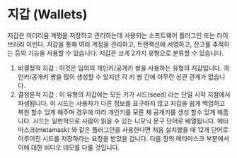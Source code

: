 # 지갑 (Wallets)

지갑은 이더리움 계쩡을 저장하고 관리하는데 사용되는 소프트웨어 플러그인 또는 라이브러리 이빈다. 지갑을 통해 여러 계정을 관리하고,
트랜잭션에 서명하고, 잔고를 추적하는 등의 기능을 사용할 수 있습니다. 지갑은 크게 2가지 유형으로 분류할 수 있습니다. 
1. 비결정적 지갑 : 이것은 임의의 개인키/공개키 쌍을 사용하는 유형의 지갑입니다. 개인키/공개키 쌍을 많이 생성할 수 있지만 각 키 쌍 간에 아무런 상관 관계가 없습니다.
2. 결정론적 지갑 : 이 유형의 지갑에는 모든 키가 시드(seed) 라는 단일 시작 지점에서 파생됩니다. 이 시드는 사용자가 다른 정보를 요구하지 않고 지갑을 쉽게 백업하고 복원 할수 있게 해주며
                  경우에 따라 개인키를 모른 채 공개키를 생성 할수 있게 해줍니다. 시드는 일반적으로 사람이 읽을 수 있는 니모닉 문구 단어로 배열됩니다. 메타마스크(metamask) 와 같은 플러그인을 
                  사용한다면 처음 설치했을 때 12개 단어로 이루어진 시드를 저장하라는 요청을 받았을 겁니다. 다음 장의 메타마스크 부분에서 이에 대한 비디오 데모를 다룰 것입니다.

